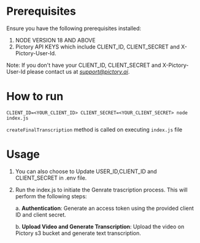 # Prerequisites
Ensure you have the following prerequisites installed:

1. NODE VERSION 18 AND ABOVE
3. Pictory API KEYS which include CLIENT_ID, CLIENT_SECRET and X-Pictory-User-Id.    

Note: If you don't have your CLIENT_ID, CLIENT_SECRET and X-Pictory-User-Id please contact us at *support@pictory.ai*.

# How to run
```
CLIENT_ID=<YOUR_CLIENT_ID> CLIENT_SECRET=<YOUR_CLIENT_SECRET> node index.js
```
`createFinalTranscription` method is called on executing `index.js` file 
# Usage
 1. You can also choose to Update USER_ID,CLIENT_ID and CLIENT_SECRET in .env file.

 2. Run the index.js to initiate the Genrate trascription process. This will perform the following steps:

     a. **Authentication**: Generate an access token using the provided client ID and client secret.
    
     b. **Upload Video and Generate Transcription**: Upload the video on Pictory s3 bucket and generate text transcription.
